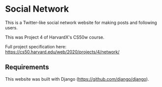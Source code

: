 # Social Network
This is a Twitter-like social network website for making posts and following users.

This was Project 4 of HarvardX's CS50w course.

Full project specification here: https://cs50.harvard.edu/web/2020/projects/4/network/


## Requirements

This website was built with Django (https://github.com/django/django).
